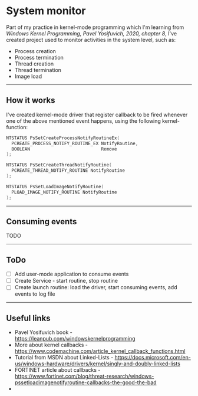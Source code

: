 # System monitor
Part of my practice in kernel-mode programming which I'm learning from <i>Windows Kernel Programming, Pavel Yosifuvich, 2020, chapter 8</i>,
I've created project used to monitor activities in the system level, such as:
* Process creation
* Process termination
* Thread creation
* Thread termination
* Image load
---

## How it works
I've created kernel-mode driver that register callback to be fired whenever one of the above mentioned event happens,
using the following kernel-function:

```C++
NTSTATUS PsSetCreateProcessNotifyRoutineEx(
  PCREATE_PROCESS_NOTIFY_ROUTINE_EX NotifyRoutine,
  BOOLEAN                           Remove
);
```

```C++
NTSTATUS PsSetCreateThreadNotifyRoutine(
  PCREATE_THREAD_NOTIFY_ROUTINE NotifyRoutine
);
```

```C++
NTSTATUS PsSetLoadImageNotifyRoutine(
  PLOAD_IMAGE_NOTIFY_ROUTINE NotifyRoutine
);
```
---

## Consuming events
TODO

---

## ToDo
- [ ] Add user-mode application to consume events
- [ ] Create Service - start routine, stop routine
- [ ] Create launch routine: load the driver, start consuming events, add events to log file
---

## Useful links
* Pavel Yosifuvich book - https://leanpub.com/windowskernelprogramming
* More about kernel callbacks - https://www.codemachine.com/article_kernel_callback_functions.html
* Tutorial from MSDN about Linked-Lists - https://docs.microsoft.com/en-us/windows-hardware/drivers/kernel/singly-and-doubly-linked-lists
* FORTINET article about callbacks - https://www.fortinet.com/blog/threat-research/windows-pssetloadimagenotifyroutine-callbacks-the-good-the-bad
* 